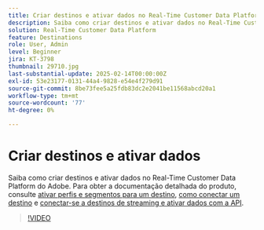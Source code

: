 ```yaml
---
title: Criar destinos e ativar dados no Real-Time Customer Data Platform (RTCDP) da Adobe
description: Saiba como criar destinos e ativar dados no Real-Time Customer Data Platform do Adobe
solution: Real-Time Customer Data Platform
feature: Destinations
role: User, Admin
level: Beginner
jira: KT-3798
thumbnail: 29710.jpg
last-substantial-update: 2025-02-14T00:00:00Z
exl-id: 53e23177-0131-44a4-9828-e54e4f279d91
source-git-commit: 8be73fee5a25fdb83dc2e2041be11568abcd20a1
workflow-type: tm+mt
source-wordcount: '77'
ht-degree: 0%

---
```


# Criar destinos e ativar dados

Saiba como criar destinos e ativar dados no Real-Time Customer Data Platform do Adobe. Para obter a documentação detalhada do produto, consulte [ativar perfis e segmentos para um destino](https://experienceleague.adobe.com/docs/experience-platform/rtcdp/destinations/dest-tutorials/activate-destinations.html?lang=pt-BR), [como conectar um destino](https://experienceleague.adobe.com/docs/experience-platform/rtcdp/destinations/dest-tutorials/connect-destination.html?lang=pt-BR) e [conectar-se a destinos de streaming e ativar dados com a API](https://experienceleague.adobe.com/docs/experience-platform/rtcdp/destinations/api-tutorials/streaming-destinations-api-tutorial.html?lang=pt-BR).

>[!VIDEO](https://video.tv.adobe.com/v/29710?learn=on&enablevpops)

